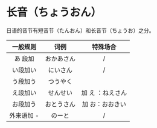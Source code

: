 # 长音（ちょうおん）

日语的音节有短音节（たんおん）和长音节（ちょうお）之分。



|  一般规则  |    词例    |     特殊场合     |
| :--------: | :--------: | :--------------: |
|  あ 段加   | おかあさん |        /         |
|  い段加い  |  にいさん  |        /         |
|  う段加う  |  つうやく  |                  |
|  え段加い  |  せんせい  | 加 え ：ねえさん |
|  お段加う  | おとうさん | 加 お：おおきい  |
| 外来语加 - |   のーと   |        /         |





